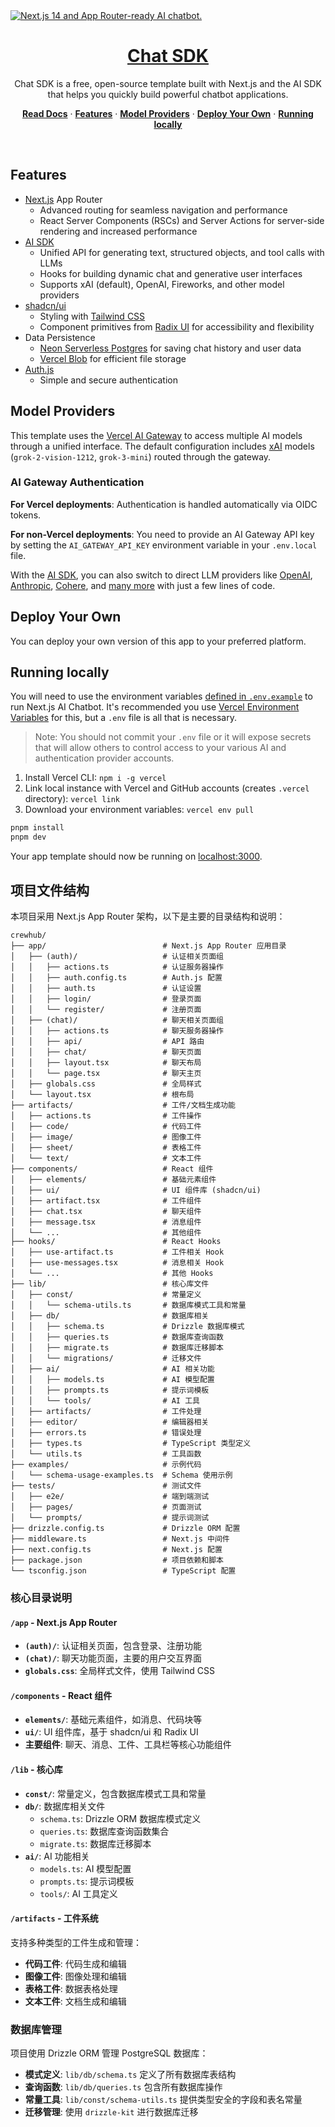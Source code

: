 <a href="https://chat.vercel.ai/">
  <img alt="Next.js 14 and App Router-ready AI chatbot." src="app/(chat)/opengraph-image.png">
  <h1 align="center">Chat SDK</h1>
</a>

<p align="center">
    Chat SDK is a free, open-source template built with Next.js and the AI SDK that helps you quickly build powerful chatbot applications.
</p>

<p align="center">
  <a href="https://chat-sdk.dev"><strong>Read Docs</strong></a> ·
  <a href="#features"><strong>Features</strong></a> ·
  <a href="#model-providers"><strong>Model Providers</strong></a> ·
  <a href="#deploy-your-own"><strong>Deploy Your Own</strong></a> ·
  <a href="#running-locally"><strong>Running locally</strong></a>
</p>
<br/>

## Features

- [Next.js](https://nextjs.org) App Router
  - Advanced routing for seamless navigation and performance
  - React Server Components (RSCs) and Server Actions for server-side rendering and increased performance
- [AI SDK](https://ai-sdk.dev/docs/introduction)
  - Unified API for generating text, structured objects, and tool calls with LLMs
  - Hooks for building dynamic chat and generative user interfaces
  - Supports xAI (default), OpenAI, Fireworks, and other model providers
- [shadcn/ui](https://ui.shadcn.com)
  - Styling with [Tailwind CSS](https://tailwindcss.com)
  - Component primitives from [Radix UI](https://radix-ui.com) for accessibility and flexibility
- Data Persistence
  - [Neon Serverless Postgres](https://vercel.com/marketplace/neon) for saving chat history and user data
  - [Vercel Blob](https://vercel.com/storage/blob) for efficient file storage
- [Auth.js](https://authjs.dev)
  - Simple and secure authentication

## Model Providers

This template uses the [Vercel AI Gateway](https://vercel.com/docs/ai-gateway) to access multiple AI models through a unified interface. The default configuration includes [xAI](https://x.ai) models (`grok-2-vision-1212`, `grok-3-mini`) routed through the gateway.

### AI Gateway Authentication

**For Vercel deployments**: Authentication is handled automatically via OIDC tokens.

**For non-Vercel deployments**: You need to provide an AI Gateway API key by setting the `AI_GATEWAY_API_KEY` environment variable in your `.env.local` file.

With the [AI SDK](https://ai-sdk.dev/docs/introduction), you can also switch to direct LLM providers like [OpenAI](https://openai.com), [Anthropic](https://anthropic.com), [Cohere](https://cohere.com/), and [many more](https://ai-sdk.dev/providers/ai-sdk-providers) with just a few lines of code.

## Deploy Your Own

You can deploy your own version of this app to your preferred platform.

## Running locally

You will need to use the environment variables [defined in `.env.example`](.env.example) to run Next.js AI Chatbot. It's recommended you use [Vercel Environment Variables](https://vercel.com/docs/projects/environment-variables) for this, but a `.env` file is all that is necessary.

> Note: You should not commit your `.env` file or it will expose secrets that will allow others to control access to your various AI and authentication provider accounts.

1. Install Vercel CLI: `npm i -g vercel`
2. Link local instance with Vercel and GitHub accounts (creates `.vercel` directory): `vercel link`
3. Download your environment variables: `vercel env pull`

```bash
pnpm install
pnpm dev
```

Your app template should now be running on [localhost:3000](http://localhost:3000).

## 项目文件结构

本项目采用 Next.js App Router 架构，以下是主要的目录结构和说明：

```
crewhub/
├── app/                          # Next.js App Router 应用目录
│   ├── (auth)/                   # 认证相关页面组
│   │   ├── actions.ts            # 认证服务器操作
│   │   ├── auth.config.ts        # Auth.js 配置
│   │   ├── auth.ts               # 认证设置
│   │   ├── login/                # 登录页面
│   │   └── register/             # 注册页面
│   ├── (chat)/                   # 聊天相关页面组
│   │   ├── actions.ts            # 聊天服务器操作
│   │   ├── api/                  # API 路由
│   │   ├── chat/                 # 聊天页面
│   │   ├── layout.tsx            # 聊天布局
│   │   └── page.tsx              # 聊天主页
│   ├── globals.css               # 全局样式
│   └── layout.tsx                # 根布局
├── artifacts/                    # 工件/文档生成功能
│   ├── actions.ts                # 工件操作
│   ├── code/                     # 代码工件
│   ├── image/                    # 图像工件
│   ├── sheet/                    # 表格工件
│   └── text/                     # 文本工件
├── components/                   # React 组件
│   ├── elements/                 # 基础元素组件
│   ├── ui/                       # UI 组件库 (shadcn/ui)
│   ├── artifact.tsx              # 工件组件
│   ├── chat.tsx                  # 聊天组件
│   ├── message.tsx               # 消息组件
│   └── ...                       # 其他组件
├── hooks/                        # React Hooks
│   ├── use-artifact.ts           # 工件相关 Hook
│   ├── use-messages.tsx          # 消息相关 Hook
│   └── ...                       # 其他 Hooks
├── lib/                          # 核心库文件
│   ├── const/                    # 常量定义
│   │   └── schema-utils.ts       # 数据库模式工具和常量
│   ├── db/                       # 数据库相关
│   │   ├── schema.ts             # Drizzle 数据库模式
│   │   ├── queries.ts            # 数据库查询函数
│   │   ├── migrate.ts            # 数据库迁移脚本
│   │   └── migrations/           # 迁移文件
│   ├── ai/                       # AI 相关功能
│   │   ├── models.ts             # AI 模型配置
│   │   ├── prompts.ts            # 提示词模板
│   │   └── tools/                # AI 工具
│   ├── artifacts/                # 工件处理
│   ├── editor/                   # 编辑器相关
│   ├── errors.ts                 # 错误处理
│   ├── types.ts                  # TypeScript 类型定义
│   └── utils.ts                  # 工具函数
├── examples/                     # 示例代码
│   └── schema-usage-examples.ts  # Schema 使用示例
├── tests/                        # 测试文件
│   ├── e2e/                      # 端到端测试
│   ├── pages/                    # 页面测试
│   └── prompts/                  # 提示词测试
├── drizzle.config.ts             # Drizzle ORM 配置
├── middleware.ts                 # Next.js 中间件
├── next.config.ts                # Next.js 配置
├── package.json                  # 项目依赖和脚本
└── tsconfig.json                 # TypeScript 配置
```

### 核心目录说明

#### `/app` - Next.js App Router
- **`(auth)/`**: 认证相关页面，包含登录、注册功能
- **`(chat)/`**: 聊天功能页面，主要的用户交互界面
- **`globals.css`**: 全局样式文件，使用 Tailwind CSS

#### `/components` - React 组件
- **`elements/`**: 基础元素组件，如消息、代码块等
- **`ui/`**: UI 组件库，基于 shadcn/ui 和 Radix UI
- **主要组件**: 聊天、消息、工件、工具栏等核心功能组件

#### `/lib` - 核心库
- **`const/`**: 常量定义，包含数据库模式工具和常量
- **`db/`**: 数据库相关文件
  - `schema.ts`: Drizzle ORM 数据库模式定义
  - `queries.ts`: 数据库查询函数集合
  - `migrate.ts`: 数据库迁移脚本
- **`ai/`**: AI 功能相关
  - `models.ts`: AI 模型配置
  - `prompts.ts`: 提示词模板
  - `tools/`: AI 工具定义

#### `/artifacts` - 工件系统
支持多种类型的工件生成和管理：
- **代码工件**: 代码生成和编辑
- **图像工件**: 图像处理和编辑
- **表格工件**: 数据表格处理
- **文本工件**: 文档生成和编辑

### 数据库管理

项目使用 Drizzle ORM 管理 PostgreSQL 数据库：

- **模式定义**: `lib/db/schema.ts` 定义了所有数据库表结构
- **查询函数**: `lib/db/queries.ts` 包含所有数据库操作
- **常量工具**: `lib/const/schema-utils.ts` 提供类型安全的字段和表名常量
- **迁移管理**: 使用 `drizzle-kit` 进行数据库迁移

